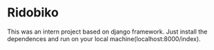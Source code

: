 # Ridobiko

This was an intern project based on django framework.
Just install the dependences and run on your local machine(localhost:8000/index).
